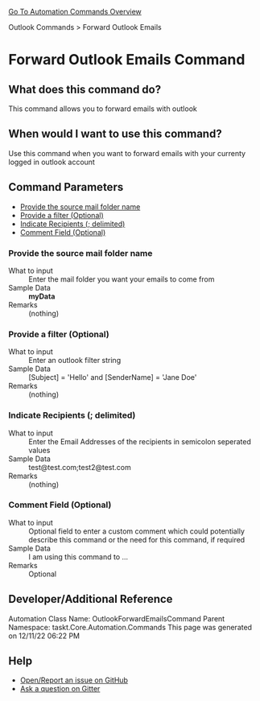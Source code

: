 <!--TITLE: Forward Outlook Emails Command -->
<!-- SUBTITLE: a command in the Outlook Commands group. -->
[Go To Automation Commands Overview](/automation-commands.md)


Outlook Commands &gt; Forward Outlook Emails


# Forward Outlook Emails Command


## What does this command do?
This command allows you to forward emails with outlook


## When would I want to use this command?
Use this command when you want to forward emails with your currenty logged in outlook account


## Command Parameters
- [Provide the source mail folder name](#param_0)
- [Provide a filter (Optional)](#param_1)
- [Indicate Recipients (; delimited)](#param_2)
- [Comment Field (Optional)](#param_3)


<a id="param_0"></a>
### Provide the source mail folder name


<dl>
<dt>What to input</dt><dd>Enter the mail folder you want your emails to come from</dd>
<dt></dt><dd></dd>
<dt>Sample Data</dt><dd><strong>myData</strong></dd>
<dt>Remarks</dt><dd>(nothing)</dd>
</dl>




<a id="param_1"></a>
### Provide a filter (Optional)


<dl>
<dt>What to input</dt><dd>Enter an outlook filter string</dd>
<dt></dt><dd></dd>
<dt>Sample Data</dt><dd>[Subject] = 'Hello' and [SenderName] = 'Jane Doe'</dd>
<dt>Remarks</dt><dd>(nothing)</dd>
</dl>




<a id="param_2"></a>
### Indicate Recipients (; delimited)


<dl>
<dt>What to input</dt><dd>Enter the Email Addresses of the recipients in semicolon seperated values</dd>
<dt></dt><dd></dd>
<dt>Sample Data</dt><dd>test@test.com;test2@test.com</dd>
<dt>Remarks</dt><dd>(nothing)</dd>
</dl>




<a id="param_3"></a>
### Comment Field (Optional)


<dl>
<dt>What to input</dt><dd>Optional field to enter a custom comment which could potentially describe this command or the need for this command, if required</dd>
<dt></dt><dd></dd>
<dt>Sample Data</dt><dd>I am using this command to ...</dd>
<dt>Remarks</dt><dd>Optional</dd>
</dl>




## Developer/Additional Reference
Automation Class Name: OutlookForwardEmailsCommand
Parent Namespace: taskt.Core.Automation.Commands
This page was generated on 12/11/22 06:22 PM


## Help
- [Open/Report an issue on GitHub](https://github.com/saucepleez/taskt/issues/new)
- [Ask a question on Gitter](https://gitter.im/taskt-rpa/Lobby)
